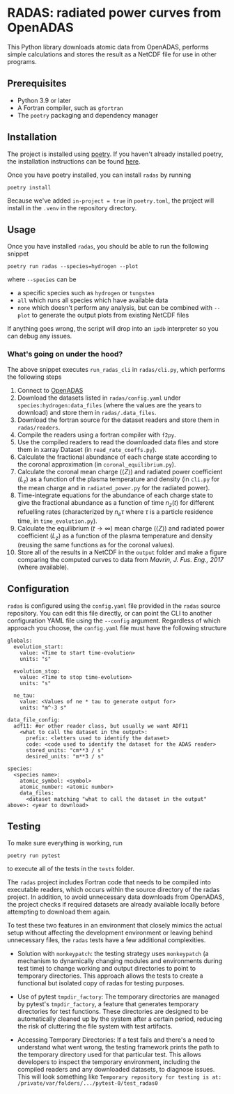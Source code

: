 # RADAS: radiated power curves from OpenADAS

This Python library downloads atomic data from OpenADAS, performs simple calculations and stores the result as a NetCDF file for use in other programs.

## Prerequisites

* Python 3.9 or later
* A Fortran compiler, such as `gfortran`
* The `poetry` packaging and dependency manager

## Installation

The project is installed using [poetry](https://python-poetry.org/). If you haven't already installed poetry, the installation instructions can be found [here](https://python-poetry.org/docs/#installing-with-the-official-installer).

Once you have poetry installed, you can install `radas` by running
```
poetry install
```

Because we've added `in-project = true` in `poetry.toml`, the project will install in the `.venv` in the repository directory.

## Usage

Once you have installed `radas`, you should be able to run the following snippet
```
poetry run radas --species=hydrogen --plot
```
where `--species` can be
* a specific species such as `hydrogen` or `tungsten`
* `all` which runs all species which have available data
* `none` which doesn't perform any analysis, but can be combined with `--plot` to generate the output plots from existing NetCDF files

If anything goes wrong, the script will drop into an `ipdb` interpreter so you can debug any issues. 

### What's going on under the hood?

The above snippet executes `run_radas_cli` in `radas/cli.py`, which performs the following steps

1. Connect to [OpenADAS](https://open.adas.ac.uk/)
2. Download the datasets listed in `radas/config.yaml` under `species:hydrogen:data_files` (where the values are the years to download) and store them in `radas/.data_files`.
3. Download the fortran source for the dataset readers and store them in `radas/readers`.
4. Compile the readers using a fortran compiler with `f2py`.
5. Use the compiled readers to read the downloaded data files and store them in xarray Dataset (in `read_rate_coeffs.py`).
6. Calculate the fractional abundance of each charge state according to the coronal approximation (in `coronal_equilibrium.py`).
7. Calculate the coronal mean charge ($\langle Z \rangle$) and radiated power coefficient ($L_z$) as a function of the plasma temperature and density (in `cli.py` for the mean charge and in `radiated_power.py` for the radiated power).
8. Time-integrate equations for the abundance of each charge state to give the fractional abundance as a function of time $n_z(t)$ for different refuelling rates (characterized by $n_e \tau$ where $\tau$ is a particle residence time, in `time_evolution.py`).
9. Calculate the equilibrium ($t \to \infty$) mean charge ($\langle Z \rangle$) and radiated power coefficient ($L_z$) as a function of the plasma temperature and density (reusing the same functions as for the coronal values).
10. Store all of the results in a NetCDF in the `output` folder and make a figure comparing the computed curves to data from *Mavrin, J. Fus. Eng., 2017* (where available).

## Configuration

`radas` is configured using the `config.yaml` file provided in the `radas` source repository. You can edit this file directly, or can point the CLI to another configuration YAML file using the `--config` argument. Regardless of which approach you choose, the `config.yaml` file must have the following structure
```
globals:
  evolution_start:
    value: <Time to start time-evolution>
    units: "s"

  evolution_stop:
    value: <Time to stop time-evolution>
    units: "s"

  ne_tau:
    value: <Values of ne * tau to generate output for>
    units: "m^-3 s"

data_file_config:
  adf11: #or other reader class, but usually we want ADF11
    <what to call the dataset in the output>:
      prefix: <letters used to identify the dataset>
      code: <code used to identify the dataset for the ADAS reader>
      stored_units: "cm**3 / s"
      desired_units: "m**3 / s"

species:
  <species name>:
    atomic_symbol: <symbol>
    atomic_number: <atomic number>
    data_files:
      <dataset matching "what to call the dataset in the output" above>: <year to download>
```

## Testing

To make sure everything is working, run
```
poetry run pytest
```
to execute all of the tests in the `tests` folder.

The `radas` project includes Fortran code that needs to be compiled into executable readers, which occurs within the source directory of the radas project. In addition, to avoid unnecessary data downloads from OpenADAS, the project checks if required datasets are already available locally before attempting to download them again.

To test these two features in an environment that closely mimics the actual setup without affecting the development environment or leaving behind unnecessary files, the `radas` tests have a few additional complexities.

* Solution with `monkeypatch`: the testing strategy uses `monkeypatch` (a mechanism to dynamically changing modules and environments during test time) to change working and output directories to point to temporary directories. This approach allows the tests to create a functional but isolated copy of radas for testing purposes.

* Use of pytest `tmpdir_factory`: The temporary directories are managed by pytest's `tmpdir_factory`, a feature that generates temporary directories for test functions. These directories are designed to be automatically cleaned up by the system after a certain period, reducing the risk of cluttering the file system with test artifacts.

* Accessing Temporary Directories: If a test fails and there's a need to understand what went wrong, the testing framework prints the path to the temporary directory used for that particular test. This allows developers to inspect the temporary environment, including the compiled readers and any downloaded datasets, to diagnose issues. This will look something like `Temporary repository for testing is at: /private/var/folders/.../pytest-0/test_radas0`
